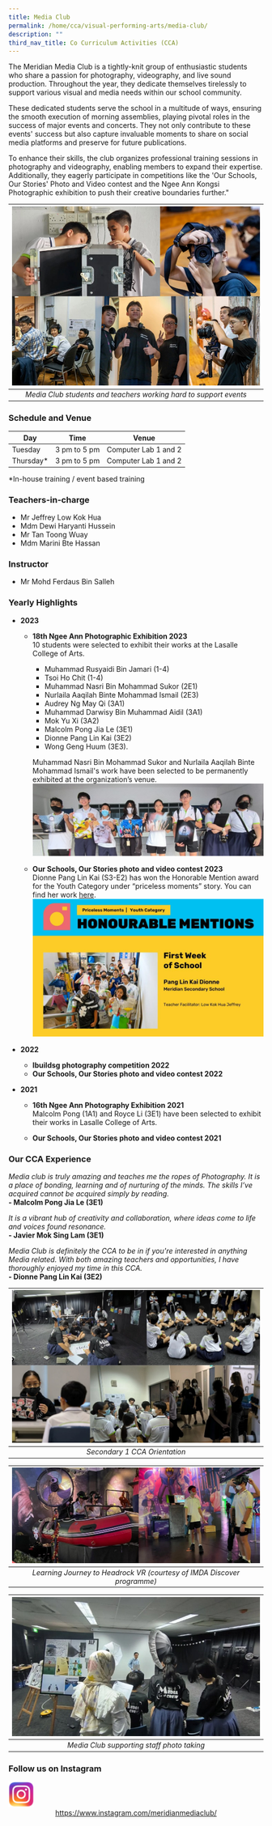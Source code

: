 ```yaml
---
title: Media Club
permalink: /home/cca/visual-performing-arts/media-club/
description: ""
third_nav_title: Co Curriculum Activities (CCA)
---
```

The Meridian Media Club is a tightly-knit group of enthusiastic students who share a passion for photography, videography, and live sound production. Throughout the year, they dedicate themselves tirelessly to support various visual and media needs within our school community.

These dedicated students serve the school in a multitude of ways, ensuring the smooth execution of morning assemblies, playing pivotal roles in the success of major events and concerts. They not only contribute to these events' success but also capture invaluable moments to share on social media platforms and preserve for future publications.

To enhance their skills, the club organizes professional training sessions in photography and videography, enabling members to expand their expertise. Additionally, they eagerly participate in competitions like the 'Our Schools, Our Stories' Photo and Video contest and the Ngee Ann Kongsi Photographic exhibition to push their creative boundaries further."

|![Media Club at Work](/images/CCA/Media%20Club/mediaclub_01.jpg)|
|:---:|
|*Media Club students and teachers working hard to support events*|


### Schedule and Venue

| Day | Time | Venue |
| --- | --- | --- |
| Tuesday | 3 pm to 5 pm | Computer Lab 1 and 2 |
| Thursday* | 3 pm to 5 pm | Computer Lab 1 and 2 |

*In-house training / event based training

### Teachers-in-charge
* Mr Jeffrey Low Kok Hua
* Mdm Dewi Haryanti Hussein
* Mr Tan Toong Wuay
* Mdm Marini Bte Hassan

### Instructor
* Mr Mohd Ferdaus Bin Salleh

### Yearly Highlights
*  **2023**

    *  **18th Ngee Ann Photographic Exhibition 2023**
    <br>10 students were selected to exhibit their works at the Lasalle College of Arts.
        * Muhammad Rusyaidi Bin Jamari (1-4)
        * Tsoi Ho Chit (1-4)
        * Muhammad Nasri Bin Mohammad Sukor (2E1)
        * Nurlaila Aaqilah Binte Mohammad Ismail (2E3)
        * Audrey Ng May Qi (3A1)
        * Muhammad Darwisy Bin Muhammad Aidil (3A1)
        * Mok Yu Xi (3A2)
        * Malcolm Pong Jia Le (3E1)
        * Dionne Pang Lin Kai (3E2)
        * Wong Geng Huum (3E3).

        Muhammad Nasri Bin Mohammad Sukor and Nurlaila Aaqilah Binte Mohammad Ismail's work have been selected to be permanently exhibited at the organization’s venue. 
		![](/images/CCA/Media%20Club/mediaclub_02.jpg)
		<br>


    * **Our Schools, Our Stories photo and video contest 2023**<br>
    Dionne Pang Lin Kai (S3-E2) has won the Honorable Mention award for the Youth Category under “priceless moments” story. You can find her work [here](https://www.moe.gov.sg/our-schools-our-stories/winning-stories-2023/priceless-moments/youth).
		![](/images/CCA/Media%20Club/mediaclub_03.jpg)

* **2022**
    * **Ibuildsg photography competition 2022**
    * **Our Schools, Our Stories photo and video contest 2022**

* **2021**
    * **16th Ngee Ann Photography Exhibition 2021**<br>
    Malcolm Pong (1A1) and Royce Li (3E1) have been selected to exhibit their works in Lasalle College of Arts.

    * **Our Schools, Our Stories photo and video contest 2021**



### Our CCA Experience

*Media club is truly amazing and teaches me the ropes of Photography. It is a place of bonding, learning and of nurturing of the minds. The skills I’ve acquired cannot be acquired simply by reading.*
<br>**- Malcolm Pong Jia Le (3E1)**

*It is a vibrant hub of creativity and collaboration, where ideas come to life and voices found resonance.* 
<br>**- Javier Mok Sing Lam (3E1)**

*Media Club is definitely the CCA to be in if you're interested in anything Media related. With both amazing teachers and opportunities, I have thoroughly enjoyed my time in this CCA.*
<br>**- Dionne Pang Lin Kai (3E2)**



|![Secondary 1 CCA Orientation](/images/CCA/Media%20Club/mediaclub_04.jpg)|
|:---:|
| *Secondary 1 CCA Orientation* |

|![Learning Journey to Headrock VR](/images/CCA/Media%20Club/mediaclub_05.jpg)|
|:---:|
| *Learning Journey to Headrock VR (courtesy of IMDA Discover programme)* |

|![Staff photo taking](/images/CCA/Media%20Club/mediaclub_06.jpg)|
|:---:|
| *Media Club supporting staff photo taking* |



### Follow us on Instagram

<img src="/images/instagram.png" style="width:10%">
<center><a href="https://www.instagram.com/meridianmediaclub/">https://www.instagram.com/meridianmediaclub/</a></center>